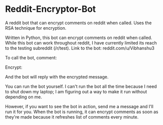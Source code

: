 # Reddit-Encryptor-Bot
A reddit bot that can encrypt comments on reddit when called. Uses the RSA technique for encryption.

Written in Python, this bot can encrypt comments on reddit when called. While this bot can work throughout reddit, I have 
currently limited its reach to the testing subreddit (/r/test).
Link to the bot: reddit.com/u/Vibhanshu3 

To call the bot, comment:

Encrypt: <your message>

And the bot will reply with the encrypted message.

You can run the bot yourself. I can't run the bot all the time because I need to shut down my laptop; I am figuring out a way to make 
it run without depending on me.

However, if you want to see the bot in action, send me a message and I'll run it for you. When the bot is running, it can encrypt comments
as soon as they're made because it refreshes list of comments every minute.




